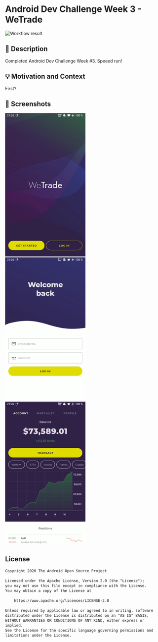 # Android Dev Challenge Week 3 - WeTrade

![Workflow result](https://github.com/looploooop/android-dev-challenge-compose-week3/workflows/Check/badge.svg)

## :scroll: Description
Completed Android Dev Challenge Week #3. Speeed run!

## :bulb: Motivation and Context
First?

## :camera_flash: Screenshots
<img src="/results/screenshot_1.png" width="260">
&emsp;
<img src="/results/screenshot_2.png" width="260">
&emsp;
<img src="/results/screenshot_3.png" width="260">

## License
```
Copyright 2020 The Android Open Source Project

Licensed under the Apache License, Version 2.0 (the "License");
you may not use this file except in compliance with the License.
You may obtain a copy of the License at

    https://www.apache.org/licenses/LICENSE-2.0

Unless required by applicable law or agreed to in writing, software
distributed under the License is distributed on an "AS IS" BASIS,
WITHOUT WARRANTIES OR CONDITIONS OF ANY KIND, either express or implied.
See the License for the specific language governing permissions and
limitations under the License.
```